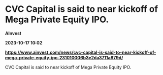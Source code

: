 # CVC Capital is said to near kickoff of Mega Private Equity IPO.
**AInvest**

**2023-10-17 10:02**

**https://www.ainvest.com/news/cvc-capital-is-said-to-near-kickoff-of-mega-private-equity-ipo-231010006b3e2da3711a879d/**

CVC Capital is said to near kickoff of Mega Private Equity IPO.